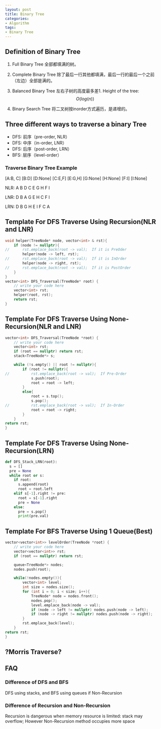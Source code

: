 ```yaml
---
layout: post
title: Binary Tree
categories:
- Algorithm
tags:
- Binary Tree
---
```


## Definition of Binary Tree
1. Full Binary Tree
  全部都填满的树。

2. Complete Binary Tree
  除了最后一行其他都填满，最后一行的最后一个之前（左边）全部是满的。

3. Balanced Binary Tree
  左右子树的高度最多差1. Height of the tree: $$O(log(n))$$

4. Binary Search Tree
  将二叉树按inorder方式遍历，是递增的。
## Three different ways to traverse a binary Tree

- DFS: 前序（pre-order, NLR）
- DFS: 中序（in-order, LNR）
- DFS: 后序（post-order, LRN）
- BFS: 层序（level-order）

### Traverse Binary Tree Example
[A:B, C]
[B:D]
[D:None]
[C:E,F]
[E:G,H]
[G:None]
[H:None]
[F:I]
[I:None]


NLR: A B D C E G H F I

LNR: D B A G E H C F I

LRN: D B G H E I F C A


## Template For DFS Traverse Using Recursion(NLR and LNR)

~~~cpp
void helper(TreeNode* node, vector<int> & rst){
    if (node != nullptr){
//      rst.emplace_back(root -> val);  If it is PreOder
        helper(node -> left, rst);
//      rst.emplace_back(root -> val);  If it is InOrder
        helper(node -> right, rst);
//      rst.emplace_back(root -> val);  If it is PostOrder
    }
}
vector<int> DFS_Traversal(TreeNode* root) {
    // write your code here
    vector<int> rst;
    helper(root, rst);
    return rst;
}
~~~

## Template For DFS Traverse Using None-Recursion(NLR and LNR)

~~~cpp
vector<int> DFS_Traversal(TreeNode *root) {
    // write your code here
    vector<int> rst;
    if (root == nullptr) return rst;
    stack<TreeNode*> s;

    while (!s.empty() || root != nullptr){
        if (root != nullptr){
//          rst.emplace_back(root -> val);  If Pre-Order
            s.push(root);
            root = root -> left;
        }
        else{
            root = s.top();
            s.pop();
//          rst.emplace_back(root -> val);  If In-Order
            root = root -> right;
        }            
    }
return rst;
}
~~~

## Template For DFS Traverse Using None-Recursion(LRN)
~~~py
def DFS_Stack_LRN(root):
  s = []
  pre = None
  while root or s:
    if root:
      s.append(root)
      root = root.left
    elif s[-1].right != pre:
      root = s[-1].right
      pre = None
    else:
      pre = s.pop()
      print(pre.val)
~~~


## Template For BFS Traverse Using 1 Queue(Best)

~~~cpp
vector<vector<int>> levelOrder(TreeNode *root) {
    // write your code here
    vector<vector<int>> rst;
    if (root == nullptr) return rst;

    queue<TreeNode*> nodes;
    nodes.push(root);

    while(!nodes.empty()){
        vector<int> level;
        int size = nodes.size();
        for (int i = 0; i < size; i++){
            TreeNode* node = nodes.front();
            nodes.pop();
            level.emplace_back(node -> val);
            if (node -> left != nullptr) nodes.push(node -> left);
            if (node -> right != nullptr) nodes.push(node -> right);    
        }
        rst.emplace_back(level);
    }
return rst;    
}
~~~

## ?Morris Traverse?

## FAQ
### Difference of DFS and BFS
DFS using stacks, and BFS using queues if Non-Recursion
### Difference of Recursion and Non-Recursion
Recursion is dangerous when memory resource is limited: stack may overflow;
However Non-Recursion method occupies more space
